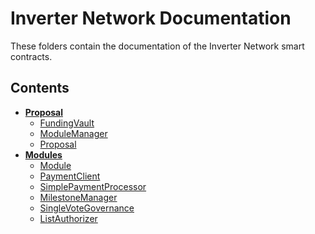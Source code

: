 # Inverter Network Documentation

These folders contain the documentation of the Inverter Network smart contracts.

## Contents

- **[Proposal](Proposal/README.md)**
  - [FundingVault](Proposal/FundingVault.md)
  - [ModuleManager](Proposal/ModuleManager.md)
  - [Proposal](Proposal/Proposal.md)
- **[Modules](Modules/README.md)**
  - [Module](Modules/Module.md)
  - [PaymentClient](Modules/PaymentClient.md)
  - [SimplePaymentProcessor](Modules/SimplePaymentProcessor.md)
  - [MilestoneManager](Modules/MilestoneManager.md)
  - [SingleVoteGovernance](Modules/SingleVoteGovernance.md)
  - [ListAuthorizer](Modules/ListAuthorizer.md)

